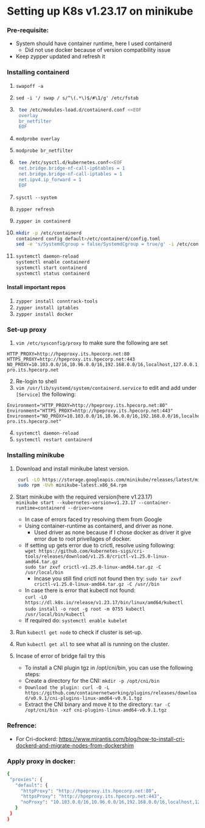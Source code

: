# Setting up K8s v1.23.17 on minikube

### Pre-requisite:

* System should have container runtime, here I used containerd
    * Did not use docker because of version compatibility issue
* Keep zypper updated and refresh it

### Installing containerd
1. `swapoff -a`
2. `sed -i '/ swap / s/^\(.*\)$/#\1/g' /etc/fstab`

3. ```sh
    tee /etc/modules-load.d/containerd.conf <<EOF
    overlay
    br_netfilter
    EOF
    ```
4. `modprobe overlay`
5. `modprobe br_netfilter`
6. ```sh
    tee /etc/sysctl.d/kubernetes.conf<<EOF
    net.bridge.bridge-nf-call-ip6tables = 1
    net.bridge.bridge-nf-call-iptables = 1
    net.ipv4.ip_forward = 1
    EOF
    ```
7. `sysctl --system`
8. `zypper refresh`
9. `zypper in containerd`
10. ```sh
    mkdir -p /etc/containerd
    containerd config default>/etc/containerd/config.toml
    sed -e 's/SystemdCgroup = false/SystemdCgroup = true/g' -i /etc/containerd/config.toml
    ```
11. ```sh
    systemctl daemon-reload
    systemctl enable containerd
    systemctl start containerd
    systemctl status containerd
    ```
#### Install important repos
1. `zypper install conntrack-tools`
2. `zypper install iptables`
3. `zypper install docker`

### Set-up proxy
1. `vim /etc/sysconfig/proxy` to make sure the following are set
```
HTTP_PROXY=http://hpeproxy.its.hpecorp.net:80
HTTPS_PROXY=http://hpeproxy.its.hpecorp.net:443
NO_PROXY=10.103.0.0/16,10.96.0.0/16,192.168.0.0/16,localhost,127.0.0.1,us.cray.com,americas.cray.com,dev.cray.com,hpc.amslabs.hpecorp.net,eag.rdlabs.hpecorp.net,github.hpe.com,jira-pro.its.hpecorp.net
```
2. Re-login to shell
3. `vim /usr/lib/systemd/system/containerd.service` to edit and add under `[Service]` the following:
```
Environment="HTTP_PROXY=http://hpeproxy.its.hpecorp.net:80"
Environment="HTTPS_PROXY=http://hpeproxy.its.hpecorp.net:443"
Environment="NO_PROXY=10.103.0.0/16,10.96.0.0/16,192.168.0.0/16,localhost,127.0.0.1,us.cray.com,americas.cray.com,dev.cray.com,hpc.amslabs.hpecorp.net,eag.rdlabs.hpecorp.net,github.hpe.com,jira-pro.its.hpecorp.net"
```
4. `systemctl daemon-reload`
5. `systemctl restart containerd`

### Installing minikube
1. Download and install minikube latest version.
```sh
    curl -LO https://storage.googleapis.com/minikube/releases/latest/minikube-latest.x86_64.rpm
    sudo rpm -Uvh minikube-latest.x86_64.rpm
```
2. Start minikube with the required version(here v1.23.17)<br>
`minikube start --kubernetes-version=v1.23.17 --container-runtime=containerd --driver=none`
    * In case of errors faced try resolving them from Google
    * Using container-runtime as containerd, and driver as none.
        * Used driver as none because if I chose docker as driver it give error due to root privellages of docker.
    * If setting up gets error due to crictl, resolve using following:<br>
        `wget https://github.com/kubernetes-sigs/cri-tools/releases/download/v1.25.0/crictl-v1.25.0-linux-amd64.tar.gz`<br>
        `sudo tar zxvf crictl-v1.25.0-linux-amd64.tar.gz -C /usr/local/bin`
        * Incase you still find crictl not found then try: `sudo tar zxvf crictl-v1.25.0-linux-amd64.tar.gz -C /usr//bin`
    * In case there is error that kubectl not found:<br>
        `curl -LO https://dl.k8s.io/release/v1.23.17/bin/linux/amd64/kubectl` <br>
        `sudo install -o root -g root -m 0755 kubectl /usr/local/bin/kubectl`
    * If required do: `systemctl enable kubelet`

3. Run `kubectl get node` to check if cluster is set-up.<br>
4. Run `kubectl get all` to see what all is running on the cluster.
5. Incase of error of bridge fail try this
    * To install a CNI plugin tgz in /opt/cni/bin, you can use the following steps:
    * Create a directory for the CNI: `mkdir -p /opt/cni/bin`
    * `Download the plugin: curl -O -L https://github.com/containernetworking/plugins/releases/download/v0.9.1/cni-plugins-linux-amd64-v0.9.1.tgz`
    * Extract the CNI binary and move it to the directory: `tar -C /opt/cni/bin -xzf cni-plugins-linux-amd64-v0.9.1.tgz`


### Refrence:
* For Cri-dockerd:  https://www.mirantis.com/blog/how-to-install-cri-dockerd-and-migrate-nodes-from-dockershim




### Apply proxy in docker:
```sh
{
 "proxies": {
   "default": {
     "httpProxy": "http://hpeproxy.its.hpecorp.net:80",
     "httpsProxy": "http://hpeproxy.its.hpecorp.net:443",
     "noProxy": "10.103.0.0/16,10.96.0.0/16,192.168.0.0/16,localhost,127.0.0.1,us.cray.com,americas.cray.com,dev.cray.com,hpc.amslabs.hpecorp.net,eag.rdlabs.hpecorp.net,github.hpe.com,jira-pro.its.hpecorp.net"
   }
 }
}
```
